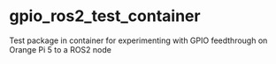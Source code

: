 # gpio_ros2_test_container
Test package in container for experimenting with GPIO feedthrough on Orange Pi 5 to a ROS2 node
